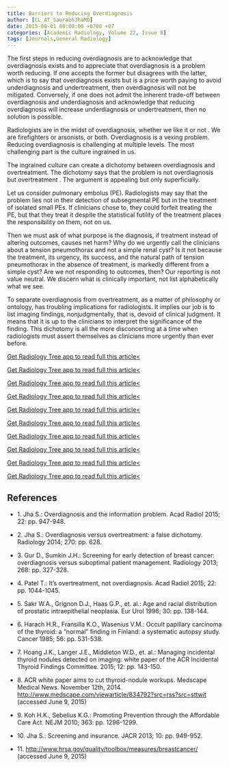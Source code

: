```yaml
---
title: Barriers to Reducing Overdiagnosis
author: [CL_AT_SaurabhJhaMD]
date: 2015-08-01 00:00:00 +0700 +07
categories: [Academic Radiology, Volume 22, Issue 8]
tags: [Journals,General Radiology]
---
```

The first steps in reducing overdiagnosis are to acknowledge that overdiagnosis exists and to appreciate that overdiagnosis is a problem worth reducing. If one accepts the former but disagrees with the latter, which is to say that overdiagnosis exists but is a price worth paying to avoid underdiagnosis and undertreatment, then overdiagnosis will not be mitigated. Conversely, if one does not admit the inherent trade-off between overdiagnosis and underdiagnosis and acknowledge that reducing overdiagnosis will increase underdiagnosis or undertreatment, then no solution is possible.

Radiologists are in the midst of overdiagnosis, whether we like it or not . We are firefighters or arsonists, or both. Overdiagnosis is a vexing problem. Reducing overdiagnosis is challenging at multiple levels. The most challenging part is the culture ingrained in us.

The ingrained culture can create a dichotomy between overdiagnosis and overtreatment. The dichotomy says that the problem is not overdiagnosis but overtreatment . The argument is appealing but only superficially.

Let us consider pulmonary embolus (PE). Radiologists may say that the problem lies not in their detection of subsegmental PE but in the treatment of isolated small PEs. If clinicians chose to, they could forfeit treating the PE, but that they treat it despite the statistical futility of the treatment places the responsibility on them, not on us.

Then we must ask of what purpose is the diagnosis, if treatment instead of altering outcomes, causes net harm? Why do we urgently call the clinicians about a tension pneumothorax and not a simple renal cyst? Is it not because the treatment, its urgency, its success, and the natural path of tension pneumothorax in the absence of treatment, is markedly different from a simple cyst? Are we not responding to outcomes, then? Our reporting is not value neutral. We discern what is clinically important, not list alphabetically what we see.

To separate overdiagnosis from overtreatment, as a matter of philosophy or ontology, has troubling implications for radiologists. It implies our job is to list imaging findings, nonjudgmentally, that is, devoid of clinical judgment. It means that it is up to the clinicians to interpret the significance of the finding. This dichotomy is all the more disconcerting at a time when radiologists must assert themselves as clinicians more urgently than ever before.

[Get Radiology Tree app to read full this article<](https://clinicalpub.com/app)

[Get Radiology Tree app to read full this article<](https://clinicalpub.com/app)

[Get Radiology Tree app to read full this article<](https://clinicalpub.com/app)

[Get Radiology Tree app to read full this article<](https://clinicalpub.com/app)

[Get Radiology Tree app to read full this article<](https://clinicalpub.com/app)

[Get Radiology Tree app to read full this article<](https://clinicalpub.com/app)

[Get Radiology Tree app to read full this article<](https://clinicalpub.com/app)

[Get Radiology Tree app to read full this article<](https://clinicalpub.com/app)

[Get Radiology Tree app to read full this article<](https://clinicalpub.com/app)

[Get Radiology Tree app to read full this article<](https://clinicalpub.com/app)

## References

- 1\. Jha S.: Overdiagnosis and the information problem. Acad Radiol 2015; 22: pp. 947-948.


- 2\. Jha S.: Overdiagnosis versus overtreatment: a false dichotomy. Radiology 2014; 270: pp. 628.


- 3\. Gur D., Sumkin J.H.: Screening for early detection of breast cancer: overdiagnosis versus suboptimal patient management. Radiology 2013; 268: pp. 327-328.


- 4\. Patel T.: It’s overtreatment, not overdiagnosis. Acad Radiol 2015; 22: pp. 1044-1045.


- 5\. Sakr W.A., Grignon D.J., Haas G.P., et. al.: Age and racial distribution of prostatic intraepithelial neoplasia. Eur Urol 1996; 30: pp. 138-144.


- 6\. Harach H.R., Fransilla K.O., Wasenius V.M.: Occult papillary carcinoma of the thyroid: a “normal” finding in Finland: a systematic autopsy study. Cancer 1985; 56: pp. 531-538.


- 7\. Hoang J.K., Langer J.E., Middleton W.D., et. al.: Managing incidental thyroid nodules detected on imaging: white paper of the ACR Incidental Thyroid Findings Committee. 2015; 12: pp. 143-150.


- 8\.  ACR white paper aims to cut thyroid-nodule workups. Medscape Medical News. November 12th, 2014.  http://www.medscape.com/viewarticle/834792?src=rss?src=sttwit  (accessed June 9, 2015)


- 9\. Koh H.K., Sebelius K.G.: Promoting Prevention through the Affordable Care Act. NEJM 2010; 363: pp. 1296-1299.


- 10\. Jha S.: Screening and insurance. JACR 2013; 10: pp. 949-952.


- 11\.  http://www.hrsa.gov/quality/toolbox/measures/breastcancer/  (accessed June 9, 2015)